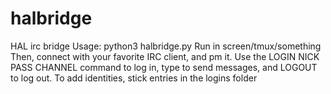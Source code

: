 # halbridge
HAL irc bridge
Usage: python3 halbridge.py
Run in screen/tmux/something
Then, connect with your favorite IRC client, and pm it.
Use the LOGIN NICK PASS CHANNEL command to log in, type to send messages,
and LOGOUT to log out.
To add identities, stick entries in the logins folder
